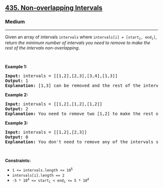 <h2><a href="https://leetcode.com/problems/non-overlapping-intervals/">435. Non-overlapping Intervals</a></h2><h3>Medium</h3><hr><div style="user-select: auto;"><p style="user-select: auto;">Given an array of intervals <code style="user-select: auto;">intervals</code> where <code style="user-select: auto;">intervals[i] = [start<sub style="user-select: auto;">i</sub>, end<sub style="user-select: auto;">i</sub>]</code>, return <em style="user-select: auto;">the minimum number of intervals you need to remove to make the rest of the intervals non-overlapping</em>.</p>

<p style="user-select: auto;">&nbsp;</p>
<p style="user-select: auto;"><strong style="user-select: auto;">Example 1:</strong></p>

<pre style="user-select: auto;"><strong style="user-select: auto;">Input:</strong> intervals = [[1,2],[2,3],[3,4],[1,3]]
<strong style="user-select: auto;">Output:</strong> 1
<strong style="user-select: auto;">Explanation:</strong> [1,3] can be removed and the rest of the intervals are non-overlapping.
</pre>

<p style="user-select: auto;"><strong style="user-select: auto;">Example 2:</strong></p>

<pre style="user-select: auto;"><strong style="user-select: auto;">Input:</strong> intervals = [[1,2],[1,2],[1,2]]
<strong style="user-select: auto;">Output:</strong> 2
<strong style="user-select: auto;">Explanation:</strong> You need to remove two [1,2] to make the rest of the intervals non-overlapping.
</pre>

<p style="user-select: auto;"><strong style="user-select: auto;">Example 3:</strong></p>

<pre style="user-select: auto;"><strong style="user-select: auto;">Input:</strong> intervals = [[1,2],[2,3]]
<strong style="user-select: auto;">Output:</strong> 0
<strong style="user-select: auto;">Explanation:</strong> You don't need to remove any of the intervals since they're already non-overlapping.
</pre>

<p style="user-select: auto;">&nbsp;</p>
<p style="user-select: auto;"><strong style="user-select: auto;">Constraints:</strong></p>

<ul style="user-select: auto;">
	<li style="user-select: auto;"><code style="user-select: auto;">1 &lt;= intervals.length &lt;= 10<sup style="user-select: auto;">5</sup></code></li>
	<li style="user-select: auto;"><code style="user-select: auto;">intervals[i].length == 2</code></li>
	<li style="user-select: auto;"><code style="user-select: auto;">-5 * 10<sup style="user-select: auto;">4</sup> &lt;= start<sub style="user-select: auto;">i</sub> &lt; end<sub style="user-select: auto;">i</sub> &lt;= 5 * 10<sup style="user-select: auto;">4</sup></code></li>
</ul>
</div>